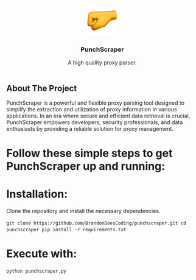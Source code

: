 <br/>
<p align="center">
  <a href="https://github.com/BrandonDoesCoding/PunchScraper">
    <img src="images.jpg" alt="Logo" width="80" height="80">
  </a>

  <h3 align="center">PunchScraper</h3>

  <p align="center">
    A high quality proxy parser.
    <br/>
    <br/>
  </p>
</p>



## About The Project

PunchScraper is a powerful and flexible proxy parsing tool designed to simplify the extraction and utilization of proxy information in various applications. In an era where secure and efficient data retrieval is crucial, PunchScraper empowers developers, security professionals, and data enthusiasts by providing a reliable solution for proxy management.

# Follow these simple steps to get PunchScraper up and running:

# Installation: 
Clone the repository and install the necessary dependencies.

`git clone https://github.com/BrandonDoesCoding/punchscraper.git
cd punchscraper
pip install -r requirements.txt`

# Execute with:
`python punchscraper.py`
